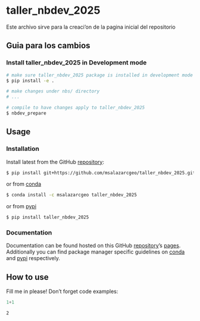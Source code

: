 # taller_nbdev_2025


<!-- WARNING: THIS FILE WAS AUTOGENERATED! DO NOT EDIT! -->

Este archivo sirve para la creaci’on de la pagina inicial del
repositorio

## Guia para los cambios

### Install taller_nbdev_2025 in Development mode

``` sh
# make sure taller_nbdev_2025 package is installed in development mode
$ pip install -e .

# make changes under nbs/ directory
# ...

# compile to have changes apply to taller_nbdev_2025
$ nbdev_prepare
```

## Usage

### Installation

Install latest from the GitHub
[repository](https://github.com/msalazarcgeo/taller_nbdev_2025):

``` sh
$ pip install git+https://github.com/msalazarcgeo/taller_nbdev_2025.git
```

or from [conda](https://anaconda.org/msalazarcgeo/taller_nbdev_2025)

``` sh
$ conda install -c msalazarcgeo taller_nbdev_2025
```

or from [pypi](https://pypi.org/project/taller_nbdev_2025/)

``` sh
$ pip install taller_nbdev_2025
```

### Documentation

Documentation can be found hosted on this GitHub
[repository](https://github.com/msalazarcgeo/taller_nbdev_2025)’s
[pages](https://msalazarcgeo.github.io/taller_nbdev_2025/). Additionally
you can find package manager specific guidelines on
[conda](https://anaconda.org/msalazarcgeo/taller_nbdev_2025) and
[pypi](https://pypi.org/project/taller_nbdev_2025/) respectively.

## How to use

Fill me in please! Don’t forget code examples:

``` python
1+1
```

    2
